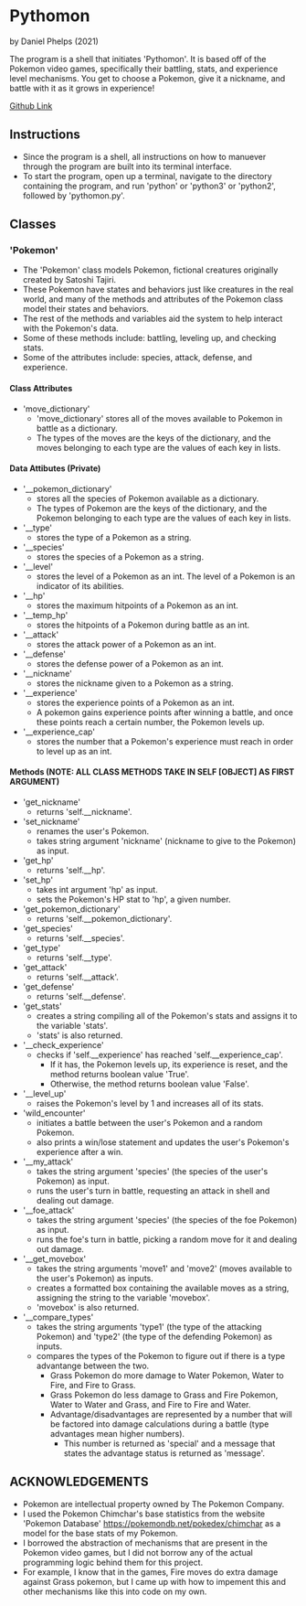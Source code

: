 # Pythomon
by Daniel Phelps (2021)

The program is a shell that initiates 'Pythomon'. It is based off of the Pokemon video games, specifically their battling, stats, and experience level mechanisms. You get to choose a Pokemon, give it a nickname, and battle with it as it grows in experience!

[Github Link](https://github.com/dasphelp/pythomon)

## Instructions
- Since the program is a shell, all instructions on how to manuever through the program are built into its terminal interface.
- To start the program, open up a terminal, navigate to the directory containing the program, and run 'python' or 'python3' or 'python2', followed by 'pythomon.py'.

## Classes
### 'Pokemon'
- The 'Pokemon' class models Pokemon, fictional creatures originally created by Satoshi Tajiri. 
- These Pokemon have states and behaviors just like creatures in the real world, and many of the methods and attributes of the Pokemon class model their states and behaviors.
- The rest of the methods and variables aid the system to help interact with the Pokemon's data.
- Some of these methods include: battling, leveling up, and checking stats.
- Some of the attributes include: species, attack, defense, and experience.
#### Class Attributes
- 'move_dictionary'
	- 'move_dictionary' stores all of the moves available to Pokemon in battle as a dictionary.
  	- The types of the moves are the keys of the dictionary, and the moves belonging to each type are the values of each key in lists.
#### Data Attibutes (Private)
- '__pokemon_dictionary'
	- stores all the species of Pokemon available as a dictionary.
	- The types of Pokemon are the keys of the dictionary, and the Pokemon belonging to each type are the values of each key in lists.
- '__type'
	- stores the type of a Pokemon as a string.
- '__species'
	- stores the species of a Pokemon as a string.
- '__level'
	- stores the level of a Pokemon as an int. The level of a Pokemon is an indicator of its abilities.
- '__hp'
	- stores the maximum hitpoints of a Pokemon as an int.
- '__temp_hp'
	- stores the hitpoints of a Pokemon during battle as an int. 
- '__attack'
	- stores the attack power of a Pokemon as an int.
- '__defense'
	- stores the defense power of a Pokemon as an int.
- '__nickname'
	- stores the nickname given to a Pokemon as a string.
- '__experience'
	- stores the experience points of a Pokemon as an int.
	- A pokemon gains experience points after winning a battle, and once these points reach a certain number, the Pokemon levels up.
- '__experience_cap'
	- stores the number that a Pokemon's experience must reach in order to level up as an int.
#### Methods (NOTE: ALL CLASS METHODS TAKE IN SELF [OBJECT] AS FIRST ARGUMENT)
- 'get_nickname'
	- returns 'self.__nickname'.
- 'set_nickname'
	- renames the user's Pokemon.
	- takes string argument 'nickname' (nickname to give to the Pokemon) as input.
- 'get_hp'
	- returns 'self.__hp'.
- 'set_hp'
	- takes int argument 'hp' as input.
	- sets the Pokemon's HP stat to 'hp', a given number.
- 'get_pokemon_dictionary'
	- returns 'self.__pokemon_dictionary'.
- 'get_species'
	- returns 'self.__species'.
- 'get_type'
	- returns 'self.__type'.
- 'get_attack'
	- returns 'self.__attack'.
- 'get_defense'
	- returns 'self.__defense'.
- 'get_stats'
	- creates a string compiling all of the Pokemon's stats and assigns it to the variable 'stats'.
 	- 'stats' is also returned.
- '__check_experience'
	- checks if 'self.__experience' has reached 'self.__experience_cap'.
 		- If it has, the Pokemon levels up, its experience is reset, and the method returns boolean value 'True'.
		- Otherwise, the method returns boolean value 'False'.
- '__level_up'
	- raises the Pokemon's level by 1 and increases all of its stats.
- 'wild_encounter'
	- initiates a battle between the user's Pokemon and a random Pokemon.
	- also prints a win/lose statement and updates the user's Pokemon's experience after a win.
- '__my_attack'
	- takes the string argument 'species' (the species of the user's Pokemon) as input.
	- runs the user's turn in battle, requesting an attack in shell and dealing out damage.
- '__foe_attack'
	- takes the string argument 'species' (the species of the foe Pokemon) as input.
	- runs the foe's turn in battle, picking a random move for it and dealing out damage.
- '__get_movebox'
	- takes the string arguments 'move1' and 'move2' (moves available to the user's Pokemon) as inputs.
	- creates a formatted box containing the available moves as a string, assigning the string to the variable 'movebox'.
	- 'movebox' is also returned.
- '__compare_types'
	- takes the string arguments 'type1' (the type of the attacking Pokemon) and 'type2' (the type of the defending Pokemon) as inputs.
	- compares the types of the Pokemon to figure out if there is a type advantange between the two.
		- Grass Pokemon do more damage to Water Pokemon, Water to Fire, and Fire to Grass.
		- Grass Pokemon do less damage to Grass and Fire Pokemon, Water to Water and Grass, and Fire to Fire and Water.
	 	- Advantage/disadvantages are represented by a number that will be factored into damage calculations during a battle (type advantages mean higher numbers).
	      	- This number is returned as 'special' and a message that states the advantage status is returned as 'message'.

## ACKNOWLEDGEMENTS
- Pokemon are intellectual property owned by The Pokemon Company.
- I used the Pokemon Chimchar's base statistics from the website 'Pokemon Database' https://pokemondb.net/pokedex/chimchar as a model for the base stats of my Pokemon. 
- I borrowed the abstraction of mechanisms that are present in the Pokemon video games, but I did not borrow any of the actual programming logic behind them for this project.
- For example, I know that in the games, Fire moves do extra damage against Grass pokemon, but I came up with how to impement this and other mechanisms like this into code on my own.
